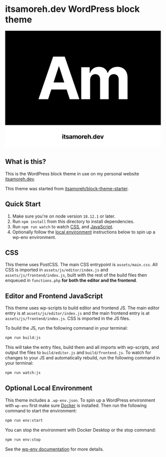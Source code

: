 # itsamoreh.dev WordPress block theme

![Theme screenshot](screenshot.png)

## What is this?

This is the WordPress block theme in use on my personal website [itsamoreh.dev](https://itsamoreh.dev).

This theme was started from [itsamoreh/block-theme-starter](https://github.com/itsamoreh/block-theme-starter).

## Quick Start

1. Make sure you're on node version `18.12.1` or later.
1. Run `npm install` from this directory to install dependencies.
1. Run `npm run watch` to watch [CSS](#css), and [JavaScript](#editor-and-frontend-javascript).
1. Optionally follow the [local environment](#optional-local-environment)
   instructions below to spin up a wp-env environment.

## CSS

This theme uses PostCSS. The main CSS entrypoint is `assets/main.css`.
All CSS is imported in `assets/js/editor/index.js` and
`assets/js/frontend/index.js`, built with the rest of the build files then
enqueued in `functions.php` **for both the editor and the frontend**.

## Editor and Frontend JavaScript

This theme uses wp-scripts to build editor and frontend JS. The main editor
entry is at `assets/js/editor/index.js` and the main frontend entry is at
`assets/js/frontend/index.js`. CSS is imported in the JS files.

To build the JS, run the following command in your terminal:

```bash
npm run build:js
```

This will take the entry files, build them and all imports with wp-scripts, and
output the files to `build/editor.js` and `build/frontend.js`. To watch for
changes to your JS and automatically rebuild, run the following command in your
terminal:

```bash
npm run watch:js
```

## Optional Local Environment

This theme includes a `.wp-env.json`. To spin up a WordPress environment with
`wp-env` first make sure
[Docker](https://www.docker.com/products/docker-desktop/) is installed.
Then run the following command to start the environment:

```bash
npm run env:start
```

You can stop the environment with Docker Desktop or the stop command:

```bash
npm run env:stop
```

See the
[wp-env documentation](https://developer.wordpress.org/block-editor/reference-guides/packages/packages-env/#installation)
for more details.

